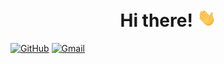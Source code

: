 <h1 align="center"> Hi there! <img src="https://raw.githubusercontent.com/ABSphreak/ABSphreak/master/gifs/Hi.gif" width="30"> </h1> 





[![GitHub](https://img.shields.io/badge/Github-100000?style=for-the-badge&logo=github&logoColor=white)](https://github.com/AnnaSemichaeva)
[![Gmail](https://img.shields.io/badge/-Gmail-FF0000?style=for-the-badge&labelColor=FF0000&logo=gmail&logoColor=white)](mailto:tdhnss@gmail.com?subject=[GitHub]%20Acabei%20de%20ver%20o%20seu%20GitHub)






<!--
<h1 align="center"> Hi there! <img src="https://raw.githubusercontent.com/ABSphreak/ABSphreak/master/gifs/Hi.gif" width="30"> </h1> 

<img align="center" src="https://github.com/AnnaSemichaeva/AnnaSemichaeva/blob/output/github-contribution-grid-snake.svg" />

Here are some ideas to get you started:

- 🔭 I’m currently working on ...
- 🌱 I’m currently learning ...
- 👯 I’m looking to collaborate on ...
- 🤔 I’m looking for help with ...
- 💬 Ask me about ...
- 📫 How to reach me: ...
- 😄 Pronouns: ...
- ⚡ Fun fact: ...
-->

